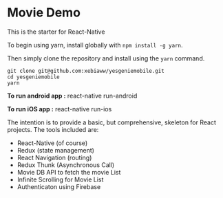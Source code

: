 # Movie Demo

This is the starter for React-Native

To begin using yarn, install globally with `npm install -g yarn`.

Then simply clone the repository and install using the `yarn` command.

```
git clone git@github.com:xebiaww/yesgeniemobile.git
cd yesgeniemobile
yarn
```

**To run android app :**
react-native run-android

**To run iOS app :**
react-native run-ios

The intention is to provide a basic, but comprehensive, skeleton for React projects. The tools included are:

- React-Native (of course)
- Redux (state management)
- React Navigation (routing)
- Redux Thunk (Asynchronous Call)
- Movie DB API to fetch the movie List
- Infinite Scrolling for Movie List
- Authenticaton using Firebase
